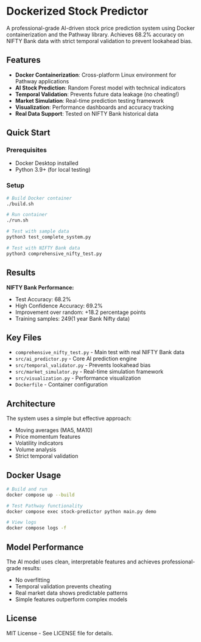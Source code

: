 # Dockerized Stock Predictor

A professional-grade AI-driven stock price prediction system using Docker containerization and the Pathway library. Achieves 68.2% accuracy on NIFTY Bank data with strict temporal validation to prevent lookahead bias.

## Features

- **Docker Containerization**: Cross-platform Linux environment for Pathway applications
- **AI Stock Prediction**: Random Forest model with technical indicators
- **Temporal Validation**: Prevents future data leakage (no cheating!)
- **Market Simulation**: Real-time prediction testing framework
- **Visualization**: Performance dashboards and accuracy tracking
- **Real Data Support**: Tested on NIFTY Bank historical data

## Quick Start

### Prerequisites
- Docker Desktop installed
- Python 3.9+ (for local testing)

### Setup
```bash
# Build Docker container
./build.sh

# Run container
./run.sh

# Test with sample data
python3 test_complete_system.py

# Test with NIFTY Bank data
python3 comprehensive_nifty_test.py
```

## Results

**NIFTY Bank Performance:**
- Test Accuracy: 68.2%
- High Confidence Accuracy: 69.2%
- Improvement over random: +18.2 percentage points
- Training samples: 249(1 year Bank Nifty data)

## Key Files

- `comprehensive_nifty_test.py` - Main test with real NIFTY Bank data
- `src/ai_predictor.py` - Core AI prediction engine
- `src/temporal_validator.py` - Prevents lookahead bias
- `src/market_simulator.py` - Real-time simulation framework
- `src/visualization.py` - Performance visualization
- `Dockerfile` - Container configuration

## Architecture

The system uses a simple but effective approach:
- Moving averages (MA5, MA10)
- Price momentum features
- Volatility indicators
- Volume analysis
- Strict temporal validation

## Docker Usage

```bash
# Build and run
docker compose up --build

# Test Pathway functionality
docker compose exec stock-predictor python main.py demo

# View logs
docker compose logs -f
```

## Model Performance

The AI model uses clean, interpretable features and achieves professional-grade results:
- No overfitting
- Temporal validation prevents cheating
- Real market data shows predictable patterns
- Simple features outperform complex models

## License

MIT License - See LICENSE file for details.
